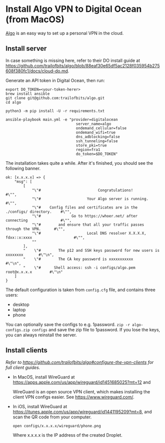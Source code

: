 # Install Algo VPN to Digital Ocean (from MacOS)

[Algo](https://github.com/trailofbits/algo) is an easy way to set up a personal VPN in the cloud. 



## Install server

In case something is missing here, refer to their DO install guide at https://github.com/trailofbits/algo/blob/88eaf30e65df5ac2128f035954b275608f380fc1/docs/cloud-do.md.


Generate an API token in Digital Ocean, then run:

```
export DO_TOKEN=<your-token-herer>
brew install ansible
git clone git@github.com:trailofbits/algo.git
cd algo

python3 -m pip install -U -r requirements.txt

ansible-playbook main.yml -e "provider=digitalocean
                                server_name=algo
                                ondemand_cellular=false
                                ondemand_wifi=true
                                dns_adblocking=false
                                ssh_tunneling=false
                                store_pki=true
                                region=fra1
                                do_token=$DO_TOKEN"
```

The installation takes quite a while. After it's finished, you should see the following banner. 

```
ok: [x.x.x.x] => {
    "msg": [
        [
            "\"#                          Congratulations!                            #\"",
            "\"#                     Your Algo server is running.                     #\"",
            "\"#    Config files and certificates are in the ./configs/ directory.    #\"",
            "\"#              Go to https://whoer.net/ after connecting               #\"",
            "\"#        and ensure that all your traffic passes through the VPN.      #\"",
            "\"#                     Local DNS resolver X.X.X.X, fdxx::x:xxxx                   #\"",
            ""
        ],
        "    \"#        The p12 and SSH keys password for new users is xxxxxxxx       #\"\n",
        "    \"#        The CA key password is xxxxxxxxxxx       #\"\n",
        "    \"#      Shell access: ssh -i configs/algo.pem root@x.x.x.x        #\"\n"
    ]
}
```

The default configuration is taken from `config.cfg` file, and contains three users: 

* desktop
* laptop 
* phone

You can optionally save the configs to e.g. 1password. `zip -r algo-configs.zip configs` and save the zip file to 1password. If you lose the keys, you can always reinstall the server.


## Install clients

*Refer to https://github.com/trailofbits/algo#configure-the-vpn-clients for full client guides.*


* In MacOS, install WireGuard at https://apps.apple.com/us/app/wireguard/id1451685025?mt=12 and 
    
    WireGuard is an open source VPN client, which makes installing the client VPN configs easier. See https://www.wireguard.com/.
    
* In iOS, install WireGuard at https://itunes.apple.com/us/app/wireguard/id1441195209?mt=8, and scan the QR code from your computer. 

    ```
    open configs/x.x.x.x/wireguard/phone.png
    ```
    
    Where x.x.x.x is the IP address of the created Droplet.
